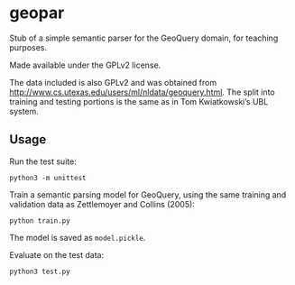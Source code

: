 geopar
======

Stub of a simple semantic parser for the GeoQuery domain, for teaching
purposes.

Made available under the GPLv2 license.

The data included is also GPLv2 and was obtained from
http://www.cs.utexas.edu/users/ml/nldata/geoquery.html. The split into training
and testing portions is the same as in Tom Kwiatkowski’s UBL system.

Usage
-----

Run the test suite:

    python3 -m unittest

Train a semantic parsing model for GeoQuery, using the same training and
validation data as Zettlemoyer and Collins (2005):

    python train.py

The model is saved as `model.pickle`.

Evaluate on the test data:

    python3 test.py
